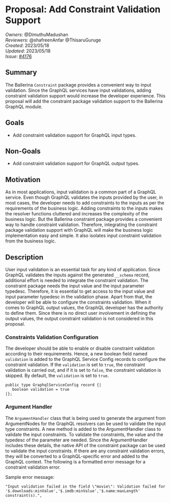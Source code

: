 # Proposal: Add Constraint Validation Support

_Owners_: @DimuthuMadushan     
_Reviewers_: @shafreenAnfar @ThisaruGuruge  
_Created_: 2023/05/18   
_Updated_: 2023/05/18     
_Issue_: [#4176](https://github.com/ballerina-platform/ballerina-standard-library/issues/4176)

## Summary
The Ballerina `Constraint` package provides a convenient way to input validation. Since the GraphQL services have input validations, adding constraint validation support would increase the developer experience. This proposal will add the constraint package validation support to the Ballerina GraphQL module.

## Goals
- Add constraint validation support for GraphQL input types.

## Non-Goals
- Add constraint validation support for GraphQL output types.

## Motivation

As in most applications, input validation is a common part of a GraphQL service. Even though GraphQL validates the inputs provided by the user, in most cases, the developer needs to add constraints to the inputs as per the requirements of the business logic. Adding constraints to the inputs makes the resolver functions cluttered and increases the complexity of the business logic. But the Ballerina constraint package provides a convenient way to handle constraint validation. Therefore, integrating the constraint package validation support with GraphQL will make the business logic implementation easy and simple. It also isolates input constraint validation from the business logic.

## Description

User input validation is an essential task for any kind of application. Since GraphQL validates the inputs against the generated `__schema` record, additional effort is needed to integrate the constraint validation. The constraint package needs the input value and the input parameter typedesc. Therefore, it is essential to get access to the input value and input parameter typedesc in the validation phase. Apart from that, the developer will be able to configure the constraints validation. When it comes to GraphQL output values, the GraphQL developer has the authority to define them. Since there is no direct user involvement in defining the output values, the output constraint validation is not considered in this proposal.

### Constraints Validation Configuration
The developer should be able to enable or disable constraint validation according to their requirements. Hence, a new boolean field named `validation` is added to the GraphQL Service Config records to configure the constraint validation. If the `validation` is set to `true`, the constraint validation is carried out, and if it is set to `false`, the constraint validation is skipped. By default, the `validation` is set to `true`.

```ballerina
public type GraphqlServiceConfig record {|
   boolean validation = true
|};
```

### Argument Handler
The `ArgumentHandler` class that is being used to generate the argument from ArgumentNodes for the GraphQL resolvers can be used to validate the input type constraints. A new method is added to the ArgumentHandler class to validate the input constraints. To validate the constraints, the value and the typedesc of the parameter are needed. Since the ArgumentHandler includes these details, the native API of the constraint package can be used to validate the input constraints. If there are any constraint validation errors, they will be converted to a GraphQL-specific error and added to the GraphQL context. The following is a formatted error message for a constraint validation error.

Sample error message:
```shell
"Input validation failed in the field \"movie\": Validation failed for '$.downloads:minValue','$.imdb:minValue','$.name:maxLength' constraint(s).",
```
